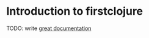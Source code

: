 # Introduction to firstclojure

TODO: write [great documentation](http://jacobian.org/writing/what-to-write/)
